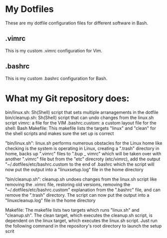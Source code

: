 # My Dotfiles
These are my dotfile configuration files for different software in Bash.
## .vimrc
This is my custom .vimrc configuration for Vim.
## .bashrc
This is my custom .bashrc configuration for Bash.



# What my Git repository does:
bin/linux.sh: Sh(Shell) script that sets multiple arranagements in the dotfile
bin/cleanup.sh: Sh(Shell) script that can undo changes from the linux.sh script
vimrc: a file for the VIM 
.bashrc.custom: a custom layout file for the shell: Bash
Makefile: This makefile lists the targets "linux" and "clean" for the shell scripts and makes sure the set up is correct

"bin/linux.sh": linux.sh performs numerous obstacles for the Linux home like checking is the system is operating in Linux, creating a ".trash" directory in home, backs up ".vimrc" files to ".bup _ vimrc" which will be taken over with another ".vimrc" file but from the "etc" direcroty (etc/vimrc), add the output "~/.dotfiles/etc/bashrc.custom to the end of .bashrc which the script will now put the output into a "linuxsetup.log" file in the home directory

"bin/cleanup.sh": cleanup.sh undoes changes from the linux.sh script like removing the .vimrc file, restoring old versions, removing the "~/.dotfiles/etc/bashrc.custom" explanation from the ".bashrc" file, and can remove the ".trash" directory. The script can now put the output into a "linuxcleanup.log" file in the home directory

Makefile: The makefile lists two targets which runs "linux.sh" and "cleanup.sh". The clean target, which executes the cleanup.sh script, is dependent on the linux target, which executes the linux.sh script. Just run the following command in the repository's root directory to launch the setup scrit
